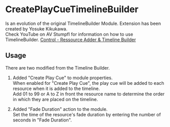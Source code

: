 # CreatePlayCueTimelineBuilder

Is an evolution of the original TimelineBuilder Module. Extension has been created by Yosuke Kikukawa.  
Check YouTube on AV Stumpfl for information on how to use TimelineBuilder.
[Control - Ressource Adder & Timeline Builder](https://www.youtube.com/watch?v=l0miuczZ_zU)

## Usage
There are two modified from the Timeline Builder.  
1. Added "Create Play Cue" to module properties.  
When enabled for "Create Play Cue", the play cue will be added to each resource when it is added to the timeline.  
Add 01 to 99 or A to Z in front the resource name to determine the order in which they are placed on the timeline.

2. Added "Fade Duration" action to the module.  
Set the time of the resource's fade duration by entering the number of seconds in "Fade Duration".